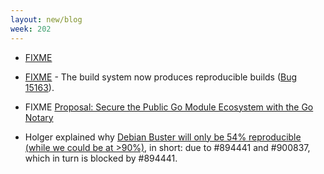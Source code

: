 ```yaml
---
layout: new/blog
week: 202
---
```


* [FIXME](https://salsa.debian.org/reproducible-builds/diffoscope/issues/45#note_68258)

* [FIXME](https://www.wireshark.org/docs/relnotes/wireshark-3.0.0.html) - The build system now produces reproducible builds ([Bug 15163](https://bugs.wireshark.org/bugzilla/show_bug.cgi?id=15163)).

* FIXME [Proposal: Secure the Public Go Module Ecosystem with the Go Notary](https://go.googlesource.com/proposal/+/master/design/25530-notary.md) 

* Holger explained why [Debian Buster will only be 54% reproducible (while we could be at >90%)](https://lists.reproducible-builds.org/pipermail/rb-general/2019-March/001492.html), in short: due to #894441 and #900837, which in turn is blocked by #894441.

